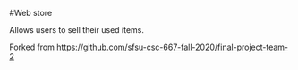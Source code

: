 #Web store

Allows users to sell their used items.

Forked from https://github.com/sfsu-csc-667-fall-2020/final-project-team-2
